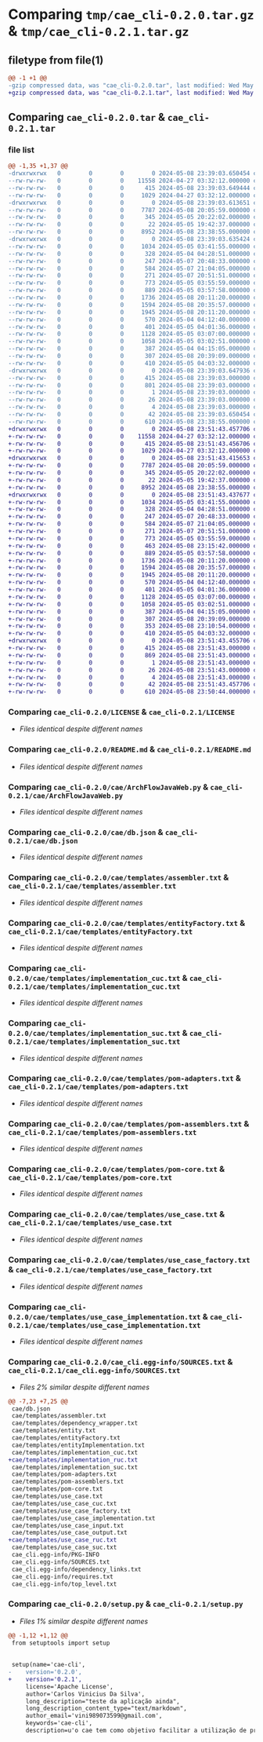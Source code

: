 # Comparing `tmp/cae_cli-0.2.0.tar.gz` & `tmp/cae_cli-0.2.1.tar.gz`

## filetype from file(1)

```diff
@@ -1 +1 @@
-gzip compressed data, was "cae_cli-0.2.0.tar", last modified: Wed May  8 23:39:03 2024, max compression
+gzip compressed data, was "cae_cli-0.2.1.tar", last modified: Wed May  8 23:51:43 2024, max compression
```

## Comparing `cae_cli-0.2.0.tar` & `cae_cli-0.2.1.tar`

### file list

```diff
@@ -1,35 +1,37 @@
-drwxrwxrwx   0        0        0        0 2024-05-08 23:39:03.650454 cae_cli-0.2.0/
--rw-rw-rw-   0        0        0    11558 2024-04-27 03:32:12.000000 cae_cli-0.2.0/LICENSE
--rw-rw-rw-   0        0        0      415 2024-05-08 23:39:03.649444 cae_cli-0.2.0/PKG-INFO
--rw-rw-rw-   0        0        0     1029 2024-04-27 03:32:12.000000 cae_cli-0.2.0/README.md
-drwxrwxrwx   0        0        0        0 2024-05-08 23:39:03.613651 cae_cli-0.2.0/cae/
--rw-rw-rw-   0        0        0     7787 2024-05-08 20:05:59.000000 cae_cli-0.2.0/cae/ArchFlowJavaWeb.py
--rw-rw-rw-   0        0        0      345 2024-05-05 20:22:02.000000 cae_cli-0.2.0/cae/Run.py
--rw-rw-rw-   0        0        0       22 2024-05-05 19:42:37.000000 cae_cli-0.2.0/cae/__init__.py
--rw-rw-rw-   0        0        0     8952 2024-05-08 23:38:55.000000 cae_cli-0.2.0/cae/db.json
-drwxrwxrwx   0        0        0        0 2024-05-08 23:39:03.635424 cae_cli-0.2.0/cae/templates/
--rw-rw-rw-   0        0        0     1034 2024-05-05 03:41:55.000000 cae_cli-0.2.0/cae/templates/assembler.txt
--rw-rw-rw-   0        0        0      328 2024-05-04 04:28:51.000000 cae_cli-0.2.0/cae/templates/dependency_wrapper.txt
--rw-rw-rw-   0        0        0      247 2024-05-07 20:48:33.000000 cae_cli-0.2.0/cae/templates/entity.txt
--rw-rw-rw-   0        0        0      584 2024-05-07 21:04:05.000000 cae_cli-0.2.0/cae/templates/entityFactory.txt
--rw-rw-rw-   0        0        0      271 2024-05-07 20:51:51.000000 cae_cli-0.2.0/cae/templates/entityImplementation.txt
--rw-rw-rw-   0        0        0      773 2024-05-05 03:55:59.000000 cae_cli-0.2.0/cae/templates/implementation_cuc.txt
--rw-rw-rw-   0        0        0      889 2024-05-05 03:57:58.000000 cae_cli-0.2.0/cae/templates/implementation_suc.txt
--rw-rw-rw-   0        0        0     1736 2024-05-08 20:11:20.000000 cae_cli-0.2.0/cae/templates/pom-adapters.txt
--rw-rw-rw-   0        0        0     1594 2024-05-08 20:35:57.000000 cae_cli-0.2.0/cae/templates/pom-assemblers.txt
--rw-rw-rw-   0        0        0     1945 2024-05-08 20:11:20.000000 cae_cli-0.2.0/cae/templates/pom-core.txt
--rw-rw-rw-   0        0        0      570 2024-05-04 04:12:40.000000 cae_cli-0.2.0/cae/templates/use_case.txt
--rw-rw-rw-   0        0        0      401 2024-05-05 04:01:36.000000 cae_cli-0.2.0/cae/templates/use_case_cuc.txt
--rw-rw-rw-   0        0        0     1128 2024-05-05 03:07:00.000000 cae_cli-0.2.0/cae/templates/use_case_factory.txt
--rw-rw-rw-   0        0        0     1058 2024-05-05 03:02:51.000000 cae_cli-0.2.0/cae/templates/use_case_implementation.txt
--rw-rw-rw-   0        0        0      387 2024-05-04 04:15:05.000000 cae_cli-0.2.0/cae/templates/use_case_input.txt
--rw-rw-rw-   0        0        0      307 2024-05-08 20:39:09.000000 cae_cli-0.2.0/cae/templates/use_case_output.txt
--rw-rw-rw-   0        0        0      410 2024-05-05 04:03:32.000000 cae_cli-0.2.0/cae/templates/use_case_suc.txt
-drwxrwxrwx   0        0        0        0 2024-05-08 23:39:03.647936 cae_cli-0.2.0/cae_cli.egg-info/
--rw-rw-rw-   0        0        0      415 2024-05-08 23:39:03.000000 cae_cli-0.2.0/cae_cli.egg-info/PKG-INFO
--rw-rw-rw-   0        0        0      801 2024-05-08 23:39:03.000000 cae_cli-0.2.0/cae_cli.egg-info/SOURCES.txt
--rw-rw-rw-   0        0        0        1 2024-05-08 23:39:03.000000 cae_cli-0.2.0/cae_cli.egg-info/dependency_links.txt
--rw-rw-rw-   0        0        0       26 2024-05-08 23:39:03.000000 cae_cli-0.2.0/cae_cli.egg-info/requires.txt
--rw-rw-rw-   0        0        0        4 2024-05-08 23:39:03.000000 cae_cli-0.2.0/cae_cli.egg-info/top_level.txt
--rw-rw-rw-   0        0        0       42 2024-05-08 23:39:03.650454 cae_cli-0.2.0/setup.cfg
--rw-rw-rw-   0        0        0      610 2024-05-08 23:38:55.000000 cae_cli-0.2.0/setup.py
+drwxrwxrwx   0        0        0        0 2024-05-08 23:51:43.457706 cae_cli-0.2.1/
+-rw-rw-rw-   0        0        0    11558 2024-04-27 03:32:12.000000 cae_cli-0.2.1/LICENSE
+-rw-rw-rw-   0        0        0      415 2024-05-08 23:51:43.456706 cae_cli-0.2.1/PKG-INFO
+-rw-rw-rw-   0        0        0     1029 2024-04-27 03:32:12.000000 cae_cli-0.2.1/README.md
+drwxrwxrwx   0        0        0        0 2024-05-08 23:51:43.415653 cae_cli-0.2.1/cae/
+-rw-rw-rw-   0        0        0     7787 2024-05-08 20:05:59.000000 cae_cli-0.2.1/cae/ArchFlowJavaWeb.py
+-rw-rw-rw-   0        0        0      345 2024-05-05 20:22:02.000000 cae_cli-0.2.1/cae/Run.py
+-rw-rw-rw-   0        0        0       22 2024-05-05 19:42:37.000000 cae_cli-0.2.1/cae/__init__.py
+-rw-rw-rw-   0        0        0     8952 2024-05-08 23:38:55.000000 cae_cli-0.2.1/cae/db.json
+drwxrwxrwx   0        0        0        0 2024-05-08 23:51:43.437677 cae_cli-0.2.1/cae/templates/
+-rw-rw-rw-   0        0        0     1034 2024-05-05 03:41:55.000000 cae_cli-0.2.1/cae/templates/assembler.txt
+-rw-rw-rw-   0        0        0      328 2024-05-04 04:28:51.000000 cae_cli-0.2.1/cae/templates/dependency_wrapper.txt
+-rw-rw-rw-   0        0        0      247 2024-05-07 20:48:33.000000 cae_cli-0.2.1/cae/templates/entity.txt
+-rw-rw-rw-   0        0        0      584 2024-05-07 21:04:05.000000 cae_cli-0.2.1/cae/templates/entityFactory.txt
+-rw-rw-rw-   0        0        0      271 2024-05-07 20:51:51.000000 cae_cli-0.2.1/cae/templates/entityImplementation.txt
+-rw-rw-rw-   0        0        0      773 2024-05-05 03:55:59.000000 cae_cli-0.2.1/cae/templates/implementation_cuc.txt
+-rw-rw-rw-   0        0        0      463 2024-05-08 23:15:42.000000 cae_cli-0.2.1/cae/templates/implementation_ruc.txt
+-rw-rw-rw-   0        0        0      889 2024-05-05 03:57:58.000000 cae_cli-0.2.1/cae/templates/implementation_suc.txt
+-rw-rw-rw-   0        0        0     1736 2024-05-08 20:11:20.000000 cae_cli-0.2.1/cae/templates/pom-adapters.txt
+-rw-rw-rw-   0        0        0     1594 2024-05-08 20:35:57.000000 cae_cli-0.2.1/cae/templates/pom-assemblers.txt
+-rw-rw-rw-   0        0        0     1945 2024-05-08 20:11:20.000000 cae_cli-0.2.1/cae/templates/pom-core.txt
+-rw-rw-rw-   0        0        0      570 2024-05-04 04:12:40.000000 cae_cli-0.2.1/cae/templates/use_case.txt
+-rw-rw-rw-   0        0        0      401 2024-05-05 04:01:36.000000 cae_cli-0.2.1/cae/templates/use_case_cuc.txt
+-rw-rw-rw-   0        0        0     1128 2024-05-05 03:07:00.000000 cae_cli-0.2.1/cae/templates/use_case_factory.txt
+-rw-rw-rw-   0        0        0     1058 2024-05-05 03:02:51.000000 cae_cli-0.2.1/cae/templates/use_case_implementation.txt
+-rw-rw-rw-   0        0        0      387 2024-05-04 04:15:05.000000 cae_cli-0.2.1/cae/templates/use_case_input.txt
+-rw-rw-rw-   0        0        0      307 2024-05-08 20:39:09.000000 cae_cli-0.2.1/cae/templates/use_case_output.txt
+-rw-rw-rw-   0        0        0      353 2024-05-08 23:10:54.000000 cae_cli-0.2.1/cae/templates/use_case_ruc.txt
+-rw-rw-rw-   0        0        0      410 2024-05-05 04:03:32.000000 cae_cli-0.2.1/cae/templates/use_case_suc.txt
+drwxrwxrwx   0        0        0        0 2024-05-08 23:51:43.455706 cae_cli-0.2.1/cae_cli.egg-info/
+-rw-rw-rw-   0        0        0      415 2024-05-08 23:51:43.000000 cae_cli-0.2.1/cae_cli.egg-info/PKG-INFO
+-rw-rw-rw-   0        0        0      869 2024-05-08 23:51:43.000000 cae_cli-0.2.1/cae_cli.egg-info/SOURCES.txt
+-rw-rw-rw-   0        0        0        1 2024-05-08 23:51:43.000000 cae_cli-0.2.1/cae_cli.egg-info/dependency_links.txt
+-rw-rw-rw-   0        0        0       26 2024-05-08 23:51:43.000000 cae_cli-0.2.1/cae_cli.egg-info/requires.txt
+-rw-rw-rw-   0        0        0        4 2024-05-08 23:51:43.000000 cae_cli-0.2.1/cae_cli.egg-info/top_level.txt
+-rw-rw-rw-   0        0        0       42 2024-05-08 23:51:43.457706 cae_cli-0.2.1/setup.cfg
+-rw-rw-rw-   0        0        0      610 2024-05-08 23:50:44.000000 cae_cli-0.2.1/setup.py
```

### Comparing `cae_cli-0.2.0/LICENSE` & `cae_cli-0.2.1/LICENSE`

 * *Files identical despite different names*

### Comparing `cae_cli-0.2.0/README.md` & `cae_cli-0.2.1/README.md`

 * *Files identical despite different names*

### Comparing `cae_cli-0.2.0/cae/ArchFlowJavaWeb.py` & `cae_cli-0.2.1/cae/ArchFlowJavaWeb.py`

 * *Files identical despite different names*

### Comparing `cae_cli-0.2.0/cae/db.json` & `cae_cli-0.2.1/cae/db.json`

 * *Files identical despite different names*

### Comparing `cae_cli-0.2.0/cae/templates/assembler.txt` & `cae_cli-0.2.1/cae/templates/assembler.txt`

 * *Files identical despite different names*

### Comparing `cae_cli-0.2.0/cae/templates/entityFactory.txt` & `cae_cli-0.2.1/cae/templates/entityFactory.txt`

 * *Files identical despite different names*

### Comparing `cae_cli-0.2.0/cae/templates/implementation_cuc.txt` & `cae_cli-0.2.1/cae/templates/implementation_cuc.txt`

 * *Files identical despite different names*

### Comparing `cae_cli-0.2.0/cae/templates/implementation_suc.txt` & `cae_cli-0.2.1/cae/templates/implementation_suc.txt`

 * *Files identical despite different names*

### Comparing `cae_cli-0.2.0/cae/templates/pom-adapters.txt` & `cae_cli-0.2.1/cae/templates/pom-adapters.txt`

 * *Files identical despite different names*

### Comparing `cae_cli-0.2.0/cae/templates/pom-assemblers.txt` & `cae_cli-0.2.1/cae/templates/pom-assemblers.txt`

 * *Files identical despite different names*

### Comparing `cae_cli-0.2.0/cae/templates/pom-core.txt` & `cae_cli-0.2.1/cae/templates/pom-core.txt`

 * *Files identical despite different names*

### Comparing `cae_cli-0.2.0/cae/templates/use_case.txt` & `cae_cli-0.2.1/cae/templates/use_case.txt`

 * *Files identical despite different names*

### Comparing `cae_cli-0.2.0/cae/templates/use_case_factory.txt` & `cae_cli-0.2.1/cae/templates/use_case_factory.txt`

 * *Files identical despite different names*

### Comparing `cae_cli-0.2.0/cae/templates/use_case_implementation.txt` & `cae_cli-0.2.1/cae/templates/use_case_implementation.txt`

 * *Files identical despite different names*

### Comparing `cae_cli-0.2.0/cae_cli.egg-info/SOURCES.txt` & `cae_cli-0.2.1/cae_cli.egg-info/SOURCES.txt`

 * *Files 2% similar despite different names*

```diff
@@ -7,23 +7,25 @@
 cae/db.json
 cae/templates/assembler.txt
 cae/templates/dependency_wrapper.txt
 cae/templates/entity.txt
 cae/templates/entityFactory.txt
 cae/templates/entityImplementation.txt
 cae/templates/implementation_cuc.txt
+cae/templates/implementation_ruc.txt
 cae/templates/implementation_suc.txt
 cae/templates/pom-adapters.txt
 cae/templates/pom-assemblers.txt
 cae/templates/pom-core.txt
 cae/templates/use_case.txt
 cae/templates/use_case_cuc.txt
 cae/templates/use_case_factory.txt
 cae/templates/use_case_implementation.txt
 cae/templates/use_case_input.txt
 cae/templates/use_case_output.txt
+cae/templates/use_case_ruc.txt
 cae/templates/use_case_suc.txt
 cae_cli.egg-info/PKG-INFO
 cae_cli.egg-info/SOURCES.txt
 cae_cli.egg-info/dependency_links.txt
 cae_cli.egg-info/requires.txt
 cae_cli.egg-info/top_level.txt
```

### Comparing `cae_cli-0.2.0/setup.py` & `cae_cli-0.2.1/setup.py`

 * *Files 1% similar despite different names*

```diff
@@ -1,12 +1,12 @@
 from setuptools import setup
 
 
 setup(name='cae-cli',
-    version='0.2.0',
+    version='0.2.1',
     license='Apache License',
     author='Carlos Vinicius Da Silva',
     long_description="teste da aplicação ainda",
     long_description_content_type="text/markdown",
     author_email='vini989073599@gmail.com',
     keywords='cae-cli',
     description=u'o cae tem como objetivo facilitar a utilização de projeto com arquitetura limpa',
```


